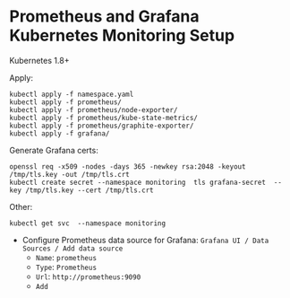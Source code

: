 # Prometheus and Grafana Kubernetes Monitoring Setup

Kubernetes 1.8+

Apply:
```
kubectl apply -f namespace.yaml
kubectl apply -f prometheus/
kubectl apply -f prometheus/node-exporter/
kubectl apply -f prometheus/kube-state-metrics/
kubectl apply -f prometheus/graphite-exporter/
kubectl apply -f grafana/
```

Generate Grafana certs:
```
openssl req -x509 -nodes -days 365 -newkey rsa:2048 -keyout /tmp/tls.key -out /tmp/tls.crt   
kubectl create secret --namespace monitoring  tls grafana-secret  --key /tmp/tls.key --cert /tmp/tls.crt
```

Other:
```
kubectl get svc  --namespace monitoring
```

- Configure Prometheus data source for Grafana:
`Grafana UI / Data Sources / Add data source`
  - `Name`: `prometheus`
  - `Type`: `Prometheus`
  - `Url`: `http://prometheus:9090`
  - `Add`
